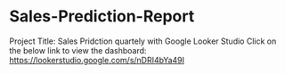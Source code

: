 # Sales-Prediction-Report
Project Title: Sales Pridction quartely with Google Looker Studio Click on the below link to view the dashboard:
https://lookerstudio.google.com/s/nDRI4bYa49I
